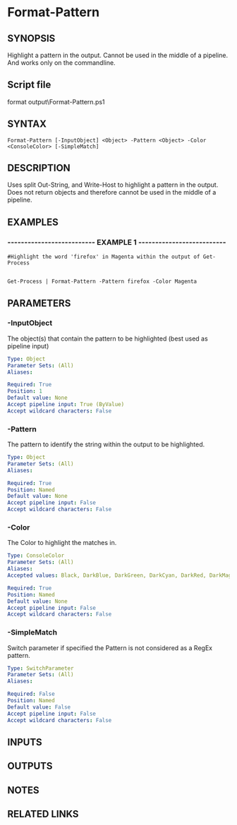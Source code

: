 # Format-Pattern

## SYNOPSIS
Highlight a pattern in the output.
Cannot be used in the middle of a pipeline.
And works only on the commandline.

## Script file
format output\Format-Pattern.ps1

## SYNTAX

```
Format-Pattern [-InputObject] <Object> -Pattern <Object> -Color <ConsoleColor> [-SimpleMatch]
```

## DESCRIPTION
Uses split Out-String, and Write-Host to highlight a pattern in the output.
Does not return objects and therefore cannot be used in the middle of a pipeline.

## EXAMPLES

### -------------------------- EXAMPLE 1 --------------------------
```
#Highlight the word 'firefox' in Magenta within the output of Get-Process


Get-Process | Format-Pattern -Pattern firefox -Color Magenta
```
## PARAMETERS

### -InputObject
The object(s) that contain the pattern to be highlighted (best used as pipeline input)

```yaml
Type: Object
Parameter Sets: (All)
Aliases: 

Required: True
Position: 1
Default value: None
Accept pipeline input: True (ByValue)
Accept wildcard characters: False
```

### -Pattern
The pattern to identify the string within the output to be highlighted.

```yaml
Type: Object
Parameter Sets: (All)
Aliases: 

Required: True
Position: Named
Default value: None
Accept pipeline input: False
Accept wildcard characters: False
```

### -Color
The Color to highlight the matches in.

```yaml
Type: ConsoleColor
Parameter Sets: (All)
Aliases: 
Accepted values: Black, DarkBlue, DarkGreen, DarkCyan, DarkRed, DarkMagenta, DarkYellow, Gray, DarkGray, Blue, Green, Cyan, Red, Magenta, Yellow, White

Required: True
Position: Named
Default value: None
Accept pipeline input: False
Accept wildcard characters: False
```

### -SimpleMatch
Switch parameter if specified the Pattern is not considered as a RegEx pattern.

```yaml
Type: SwitchParameter
Parameter Sets: (All)
Aliases: 

Required: False
Position: Named
Default value: False
Accept pipeline input: False
Accept wildcard characters: False
```

## INPUTS

## OUTPUTS

## NOTES

## RELATED LINKS


